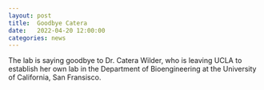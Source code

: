 ```yaml
---
layout: post
title:  Goodbye Catera
date:   2022-04-20 12:00:00
categories: news
---
```

The lab is saying goodbye to Dr. Catera Wilder, who is leaving UCLA to establish her own lab in the Department of Bioengineering at the University of California, San Fransisco.
